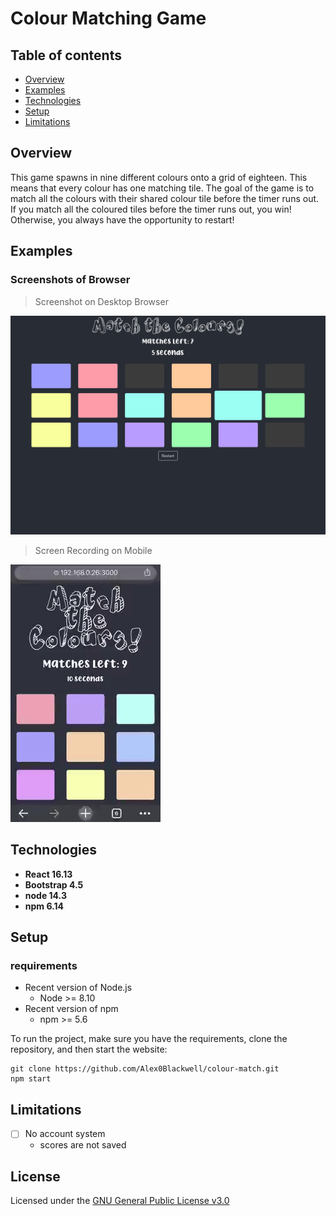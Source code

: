 # Colour Matching Game

## Table of contents
* [Overview](#overview)
* [Examples](#examples)
* [Technologies](#technologies)
* [Setup](#setup)
* [Limitations](#limitations)

## Overview
This game spawns in nine different colours onto a grid of eighteen. This means that every colour has one matching tile. The goal of the game is to match all the colours with their shared colour tile before the timer runs out. If you match all the coloured tiles before the timer runs out, you win! Otherwise, you always have the opportunity to restart!

## Examples
### Screenshots of Browser

> Screenshot on Desktop Browser

![Screenshot](pictures/desktop.png "Act Quickly!")

> Screen Recording on Mobile

![Screenshot](pictures/smallMobile.gif "Mobile Layout!")

## Technologies
- **React 16.13**
- **Bootstrap 4.5**
- **node 14.3**
- **npm 6.14**

## Setup

### requirements
- Recent version of Node.js
  - Node >= 8.10
- Recent version of npm
  - npm >= 5.6

To run the project, make sure you have the requirements, clone the repository, and then start the website:

    git clone https://github.com/Alex0Blackwell/colour-match.git
    npm start

## Limitations
- [ ] No account system
  - scores are not saved

## License
Licensed under the [GNU General Public License v3.0](LICENSE)
